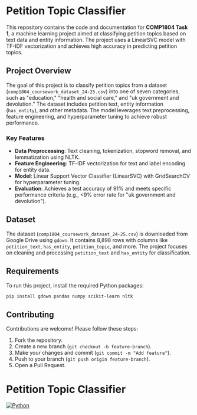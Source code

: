 # Petition Topic Classifier

This repository contains the code and documentation for **COMP1804 Task 1**, a machine learning project aimed at classifying petition topics based on text data and entity information. The project uses a LinearSVC model with TF-IDF vectorization and achieves high accuracy in predicting petition topics.

## Project Overview
The goal of this project is to classify petition topics from a dataset (`comp1804_coursework_dataset_24-25.csv`) into one of seven categories, such as "education," "health and social care," and "uk government and devolution." The dataset includes petition text, entity information (`has_entity`), and other metadata. The model leverages text preprocessing, feature engineering, and hyperparameter tuning to achieve robust performance.

### Key Features
- **Data Preprocessing**: Text cleaning, tokenization, stopword removal, and lemmatization using NLTK.
- **Feature Engineering**: TF-IDF vectorization for text and label encoding for entity data.
- **Model**: Linear Support Vector Classifier (LinearSVC) with GridSearchCV for hyperparameter tuning.
- **Evaluation**: Achieves a test accuracy of 91% and meets specific performance criteria (e.g., <9% error rate for "uk government and devolution").

## Dataset
The dataset (`comp1804_coursework_dataset_24-25.csv`) is downloaded from Google Drive using `gdown`. It contains 8,898 rows with columns like `petition_text`, `has_entity`, `petition_topic`, and more. The project focuses on cleaning and processing `petition_text` and `has_entity` for classification.

## Requirements
To run this project, install the required Python packages:
```bash
pip install gdown pandas numpy scikit-learn nltk
```

## Contributing
Contributions are welcome! Please follow these steps:
1. Fork the repository.
2. Create a new branch (`git checkout -b feature-branch`).
3. Make your changes and commit (`git commit -m "Add feature"`).
4. Push to your branch (`git push origin feature-branch`).
5. Open a Pull Request.

# Petition Topic Classifier
[![Python](https://img.shields.io/badge/python-3.x-blue.svg)](https://www.python.org/)
